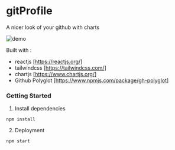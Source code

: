 # gitProfile

A nicer look of your github with charts 

![demo](https://github.com/zneret03/gitprofile/master/static/frontpage.png?raw=true)

Built with :

- reactjs [https://reactjs.org/]
- tailwindcss [https://tailwindcss.com/]
- chartjs [https://www.chartjs.org/]
- Github Polyglot [https://www.npmjs.com/package/gh-polyglot]

### Getting Started
1. Install dependencies

```npm install```

2. Deployment

```npm start```